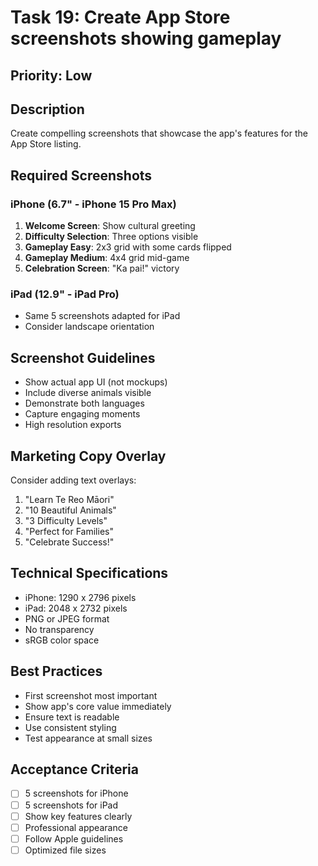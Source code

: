 # Task 19: Create App Store screenshots showing gameplay

## Priority: Low

## Description
Create compelling screenshots that showcase the app's features for the App Store listing.

## Required Screenshots

### iPhone (6.7" - iPhone 15 Pro Max)
1. **Welcome Screen**: Show cultural greeting
2. **Difficulty Selection**: Three options visible
3. **Gameplay Easy**: 2x3 grid with some cards flipped
4. **Gameplay Medium**: 4x4 grid mid-game
5. **Celebration Screen**: "Ka pai!" victory

### iPad (12.9" - iPad Pro)
- Same 5 screenshots adapted for iPad
- Consider landscape orientation

## Screenshot Guidelines
- Show actual app UI (not mockups)
- Include diverse animals visible
- Demonstrate both languages
- Capture engaging moments
- High resolution exports

## Marketing Copy Overlay
Consider adding text overlays:
1. "Learn Te Reo Māori"
2. "10 Beautiful Animals"
3. "3 Difficulty Levels"
4. "Perfect for Families"
5. "Celebrate Success!"

## Technical Specifications
- iPhone: 1290 x 2796 pixels
- iPad: 2048 x 2732 pixels
- PNG or JPEG format
- No transparency
- sRGB color space

## Best Practices
- First screenshot most important
- Show app's core value immediately
- Ensure text is readable
- Use consistent styling
- Test appearance at small sizes

## Acceptance Criteria
- [ ] 5 screenshots for iPhone
- [ ] 5 screenshots for iPad
- [ ] Show key features clearly
- [ ] Professional appearance
- [ ] Follow Apple guidelines
- [ ] Optimized file sizes